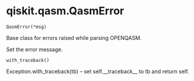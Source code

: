 # qiskit.qasm.QasmError

`QasmError(*msg)`

Base class for errors raised while parsing OPENQASM.

Set the error message.

`with_traceback()`

Exception.with\_traceback(tb) – set self.\_\_traceback\_\_ to tb and return self.
